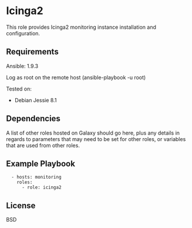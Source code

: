 Icinga2
=======

This role provides Icinga2 monitoring instance installation and configuration.

Requirements
------------

Ansible: 1.9.3

Log as root on the remote host (ansible-playbook -u root)

Tested on:

- Debian Jessie 8.1

Dependencies
------------

A list of other roles hosted on Galaxy should go here, plus any details in regards to parameters that may need to be set for other roles, or variables that are used from other roles.

Example Playbook
----------------

      - hosts: monitoring
        roles:
          - role: icinga2

License
-------

BSD
